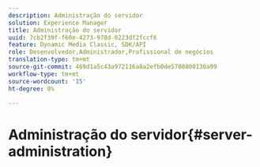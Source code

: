 ```yaml
---
description: Administração do servidor
solution: Experience Manager
title: Administração do servidor
uuid: 7cb2f39f-f60e-4273-970d-0223df2fccf6
feature: Dynamic Media Classic, SDK/API
role: Desenvolvedor,Administrador,Profissional de negócios
translation-type: tm+mt
source-git-commit: 469d1a5c43a972116a8a2efb0de5708800130a99
workflow-type: tm+mt
source-wordcount: '15'
ht-degree: 0%

---
```



# Administração do servidor{#server-administration}

